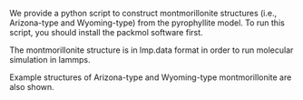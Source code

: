 We provide a python script to construct montmorillonite structures (i.e., Arizona-type and Wyoming-type) from the pyrophyllite model. To run this script, you should install the packmol software first.

The montmorillonite structure is in lmp.data format in order to run molecular simulation in lammps.

Example structures of Arizona-type and Wyoming-type montmorillonite are also shown.
